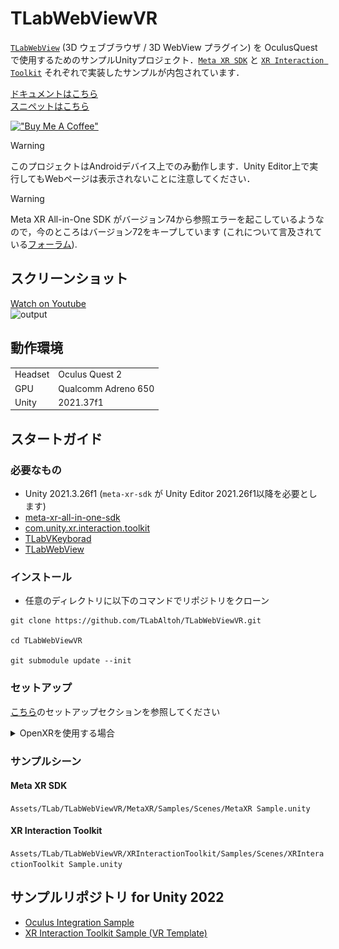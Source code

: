 # TLabWebViewVR  

[```TLabWebView```](https://github.com/TLabAltoh/TLabWebView) (3D ウェブブラウザ / 3D WebView プラグイン) を OculusQuest で使用するためのサンプルUnityプロジェクト．[```Meta XR SDK```](https://developers.meta.com/horizon/downloads/package/meta-xr-sdk-all-in-one-upm) と [```XR Interaction Toolkit```](https://docs.unity3d.com/Packages/com.unity.xr.interaction.toolkit@3.0/manual/index.html) それぞれで実装したサンプルが内包されています．

[ドキュメントはこちら](https://tlabgames.gitbook.io/tlabwebview)  
[スニペットはこちら](https://gist.github.com/TLabAltoh/e0512b3367c25d3e1ec28ddbe95da497#file-tlabwebview-snippets-md)  

[!["Buy Me A Coffee"](https://www.buymeacoffee.com/assets/img/custom_images/orange_img.png)](https://www.buymeacoffee.com/tlabaltoh)

> [!WARNING]
> このプロジェクトはAndroidデバイス上でのみ動作します．Unity Editor上で実行してもWebページは表示されないことに注意してください．

> [!WARNING]
> Meta XR All-in-One SDK がバージョン74から参照エラーを起こしているようなので，今のところはバージョン72をキープしています (これについて言及されている[フォーラム](https://www.reddit.com/r/oculusdev/comments/1jn4l5k/error_implementing_meta_allinone_sdk/)).

## スクリーンショット  

[Watch on Youtube](https://youtu.be/q3swlSP1mRg)  
![output](Media/tlab-webview-vr.gif)

## 動作環境
|         |                     |
| ------- | ------------------- |
| Headset | Oculus Quest 2      |
| GPU     | Qualcomm Adreno 650 |
| Unity   | 2021.37f1           |

## スタートガイド
### 必要なもの
- Unity 2021.3.26f1 (```meta-xr-sdk``` が Unity Editor 2021.26f1以降を必要とします)  
- [meta-xr-all-in-one-sdk](https://assetstore.unity.com/packages/tools/integration/meta-xr-all-in-one-sdk-269657?locale=ja-JP)
- [com.unity.xr.interaction.toolkit](https://docs.unity3d.com/Packages/com.unity.xr.interaction.toolkit@3.0/manual/index.html)
- [TLabVKeyborad](https://github.com/TLabAltoh/TLabVKeyborad)
- [TLabWebView](https://github.com/TLabAltoh/TLabWebView)

### インストール
- 任意のディレクトリに以下のコマンドでリポジトリをクローン
```
git clone https://github.com/TLabAltoh/TLabWebViewVR.git
	
cd TLabWebViewVR
	
git submodule update --init
```

### セットアップ
[こちら](https://github.com/TLabAltoh/TLabWebView/blob/master/README-ja.md#%E3%82%BB%E3%83%83%E3%83%88%E3%82%A2%E3%83%83%E3%83%97)のセットアップセクションを参照してください

<details><summary>OpenXRを使用する場合</summary>

XR Plugin Manegementから`Force Remove Internet Permission`を無効にしてください．

<img src="Media/image.png" width="512"></img>

</details>

### サンプルシーン

#### Meta XR SDK
```Assets/TLab/TLabWebViewVR/MetaXR/Samples/Scenes/MetaXR Sample.unity```


#### XR Interaction Toolkit
```Assets/TLab/TLabWebViewVR/XRInteractionToolkit/Samples/Scenes/XRInteractionToolkit Sample.unity```

## サンプルリポジトリ for Unity 2022
- [Oculus Integration Sample](https://github.com/TLabAltoh/TLabWebViewVR-OculusIntegration-2022)
- [XR Interaction Toolkit Sample (VR Template)](https://github.com/TLabAltoh/TLabWebViewVR-XRInteractionToolkit-2022)
